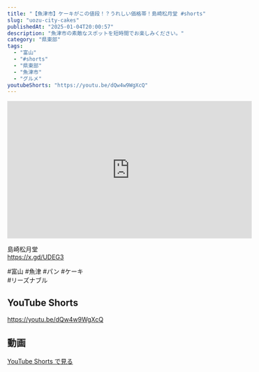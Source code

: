 ```yaml
---
title: "【魚津市】ケーキがこの値段！？うれしい価格帯！島崎松月堂 #shorts"
slug: "uozu-city-cakes"
publishedAt: "2025-01-04T20:00:57"
description: "魚津市の素敵なスポットを短時間でお楽しみください。"
category: "県東部"
tags: 
  - "富山"
  - "#shorts"
  - "県東部"
  - "魚津市"
  - "グルメ"
youtubeShorts: "https://youtu.be/dQw4w9WgXcQ"
---
```


<iframe width="560" height="315" src="https://www.youtube.com/embed/rD54cy_CMKA" frameborder="0" allowfullscreen></iframe>

島崎松月堂<br />
https://x.gd/UDEG3

#富山 #魚津 #パン #ケーキ<br />
#リーズナブル

## YouTube Shorts

https://youtu.be/dQw4w9WgXcQ

## 動画

[YouTube Shorts で見る](https://youtu.be/dQw4w9WgXcQ)

